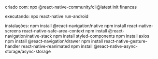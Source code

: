 criado com:
npx @react-native-community/cli@latest init financas

executando:
npx react-native run-android

instalações:
npm install @react-navigation/native
npm install react-native-screens react-native-safe-area-context
npm install @react-navigation/native-stack
npm install styled-components
npm install axios
npm install @react-navigation/drawer
npm install react-native-gesture-handler react-native-reanimated
npm install @react-native-async-storage/async-storage